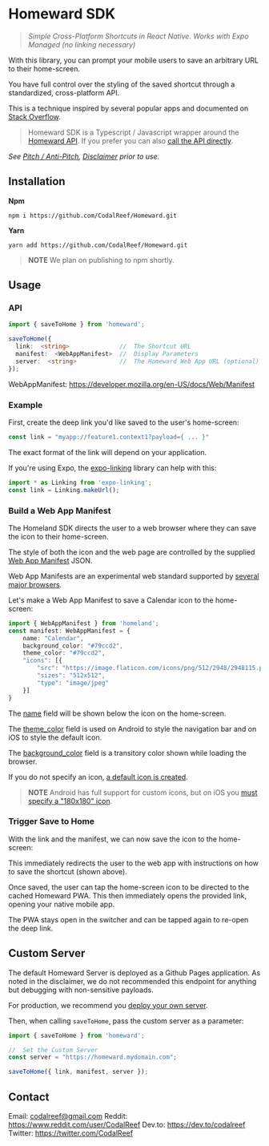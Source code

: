 #  Homeward SDK

> *Simple Cross-Platform Shortcuts in React Native.  Works with Expo Managed (no linking necessary)*

With this library, you can prompt your mobile users to save an arbitrary URL to their home-screen.

You have full control over the styling of the saved shortcut through a standardized, cross-platform API.

This is a technique inspired by several popular apps and documented on [Stack Overflow](https://stackoverflow.com/questions/28042152/link-to-safari-add-to-home-screen-from-inside-app).

>  Homeward SDK is a Typescript / Javascript wrapper around the [Homeward API](https://github.com/CodalReef/homeward).  If you prefer you can also [call the API directly](https://github.com/CodalReef/homeward#api-usage).

*See [Pitch / Anti-Pitch](https://github.com/CodalReef/homeward#pitch--anti-pitch), [Disclaimer](https://github.com/CodalReef/homeward#disclaimer) prior to use.*

##  Installation

**Npm**

`npm i https://github.com/CodalReef/Homeward.git`

**Yarn**

`yarn add https://github.com/CodalReef/Homeward.git`

>  **NOTE**
>  We plan on publishing to npm shortly.

##  Usage

### API

```typescript
import { saveToHome } from 'homeward';

saveToHome({
  link:  <string>              //  The Shortcut URL
  manifest:  <WebAppManifest>  //  Display Parameters
  server:  <string>            //  The Homeward Web App URL (optional)
});
```

WebAppManifest:  https://developer.mozilla.org/en-US/docs/Web/Manifest

### Example

First, create the deep link you'd like saved to the user's home-screen:

```typescript
const link = "myapp://feature1.context1?payload={ ... }"
```

The exact format of the link will depend on your application.

If you're using Expo, the [expo-linking](https://docs.expo.dev/guides/linking/) library can help with this:

```typescript
import * as Linking from 'expo-linking';
const link = Linking.makeUrl();
```

###  Build a Web App Manifest

The Homeland SDK directs the user to a web browser where they can save the icon to their home-screen.

The style of both the icon and the web page are controlled by the supplied [Web App Manifest](https://developer.mozilla.org/en-US/docs/Web/Manifest) JSON.

Web App Manifests are an experimental web standard supported by [several major browsers](https://developer.mozilla.org/en-US/docs/Web/Manifest#browser_compatibility).

Let's make a Web App Manifest to save a Calendar icon to the home-screen:

```typescript
import { WebAppManifest } from 'homeland';
const manifest: WebAppManifest = {
    name: "Calendar",
    background_color: "#79ccd2",
    theme_color: "#79ccd2",
    "icons": [{
        "src": "https://image.flaticon.com/icons/png/512/2948/2948115.png",
        "sizes": "512x512",
        "type": "image/jpeg"
    }]
}
```

The [name](https://developer.mozilla.org/en-US/docs/Web/Manifest/name) field will be shown below the icon on the home-screen.

The [theme_color](https://developer.mozilla.org/en-US/docs/Web/Manifest/theme_color) field is used on Android to style the navigation bar and on iOS to style the default icon.

The [background_color](https://developer.mozilla.org/en-US/docs/Web/Manifest/background_color) field is a transitory color shown while loading the browser.


If you do not specify an icon, [a default icon is created](https://github.com/CodalReef/homeward#default-icon).

>  **NOTE** 
> Android has full support for custom icons, but on iOS you [must specify a "180x180" icon](https://github.com/CodalReef/homeward#custom-icon).


###  Trigger Save to Home

With the link and the manifest, we can now save the icon to the home-screen:



This immediately redirects the user to the web app with instructions on how to save the shortcut (shown above).

Once saved, the user can tap the home-screen icon to be directed to the cached Homeward PWA.  This then immediately opens the provided link, opening your native mobile app.

The PWA stays open in the switcher and can be tapped again to re-open the deep link.


##  Custom Server

The default Homeward Server is deployed as a Github Pages application.  As noted in the disclaimer, we do not recommended this endpoint for anything but debugging with non-sensitive payloads.

For production, we recommend you [deploy your own server](https://github.com/CodalReef/Homeward-Server).

Then, when calling `saveToHome`, pass the custom server as a parameter:

```typescript
import { saveToHome } from 'homeward';

//  Set the Custom Server
const server = "https://homeward.mydomain.com";

saveToHome({ link, manifest, server });
```

##  Contact

Email:  codalreef@gmail.com
Reddit:  https://www.reddit.com/user/CodalReef
Dev.to:  https://dev.to/codalreef
Twitter:  https://twitter.com/CodalReef
